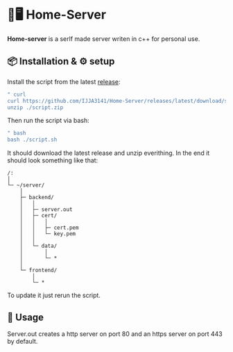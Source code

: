 # 🍥🖥️ Home-Server

**Home-server** is a serlf made server writen in c++ for personal use.

## 📦 Installation & ⚙️ setup

Install the script from the latest [release](https://github.com/IJJA3141/Home-Server/releases/latest/download/script.zip):
```bash
" curl
curl https://github.com/IJJA3141/Home-Server/releases/latest/download/script.zip -OL
unzip ./script.zip
```
Then run the script via bash:
```bash
" bash
bash ./script.sh
```
It should download the latest release and unzip everithing.
In the end it should look something like that:
```
/:  
│
└─ ~/server/
    │
    ├─ backend/
    │   │
    │   ├─ server.out
    │   ├─ cert/ 
    │   │   │     
    │   │   ├─ cert.pem
    │   │   └─ key.pem
    │   │
    │   └─ data/
    │       │
    │       └─ *
    │
    └─ frontend/
        │
        └─ *
```
To update it just rerun the script.

## 🚀 Usage

Server.out creates a http server on port 80 and an https server on port 443  by default. 
